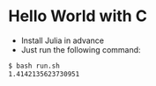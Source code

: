 # Hello World with C

- Install Julia in advance
- Just run the following command:

```sh
$ bash run.sh
1.4142135623730951
```
